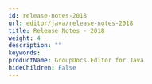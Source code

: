 ```yaml
---
id: release-notes-2018
url: editor/java/release-notes-2018
title: Release Notes - 2018
weight: 4
description: ""
keywords: 
productName: GroupDocs.Editor for Java
hideChildren: False
---
```

